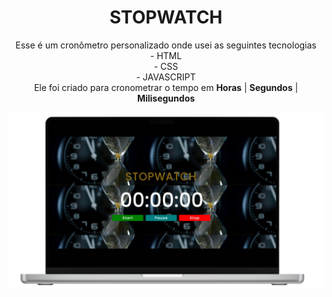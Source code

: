 <h1 align="center" > STOPWATCH </h1>
<p align="center"> Esse é um cronômetro personalizado onde usei as seguintes tecnologias <br> - HTML <br> - CSS <br> - JAVASCRIPT <br> Ele foi criado para cronometrar o tempo em <b>Horas</b> | <b>Segundos</b> | <b>Milisegundos</b> </p>





<img src="https://github.com/Daniellrjalves/Stopwatch/blob/master/assets/watch.jpg?raw=true">
